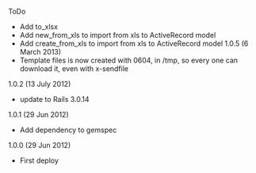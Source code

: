 ToDo
- Add to_xlsx
- Add new_from_xls to import from xls to ActiveRecord model
- Add create_from_xls to import from xls to ActiveRecord model
1.0.5 (6 March 2013)
- Template files is now created with 0604, in /tmp, so every one can download it, even with x-sendfile

1.0.2 (13 July 2012)
- update to Rails 3.0.14

1.0.1 (29 Jun 2012)
- Add dependency to gemspec

1.0.0 (29 Jun 2012)
- First deploy